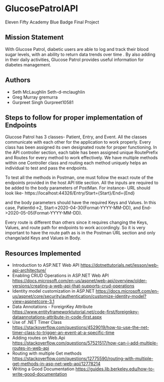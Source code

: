 # GlucosePatrolAPI
Eleven Fifty Academy Blue Badge Final Project 

## Mission Statement
With Glucose Patrol, diabetic users are able to log and track their blood sugar levels, with an ability to return data trends over time . By also adding in their daily activities, Glucose Patrol provides useful information for diabetes management.

## Authors
* Seth McLaughlin   Seth-d-mclaughlin
* Greg Murray    gremurra 
* Gurpreet Singh   Gurpreet10581

## Steps to follow for proper implementation of Endpoints
Glucose Patrol has 3 classes- Patient, Entry, and Event. All the classes communicate with each other for the application to work properly. Every class has been assigned its own designated route for proper functioning. In the API controller section, each table has been assigned unique RoutePrefix and Routes for every method to work effectively. We have multiple methods within one Controller class and routing each method uniquely helps an individual to test and pass the endpoints.

To test all the methods in Postman, one must follow the exact route of the endpoints provided in the host API title section. All the inputs are required to be added to the body parameters of PostMan. 
For instance- URL should look like- https://localhost:44326/Entry/Start={Start}/End={End}

and the body parameters should have the required Keys and Values.
In this case, PatientId->2, Start->2020-04-30(Format-YYYY-MM-DD), and End->2020-05-05(Format-YYYY-MM-DD).

Every route is different than others since it requires changing the Keys, Values, and route path for endpoints to work accordingly. So it is very important to have the route path as is in the Postman URL section and only change/add Keys and Values in Body. 

## Resources Implemented 
* Introduction to ASP.NET Web API
  https://dotnettutorials.net/lesson/web-api-architecture/
* Enabling CRUD Operations in ASP.NET Web API
  https://docs.microsoft.com/en-us/aspnet/web-api/overview/older-versions/creating-a-web-api-that-supports-crud-operations
* Identity model customization in ASP.NET
  https://docs.microsoft.com/en-us/aspnet/core/security/authentication/customize-identity-model?view=aspnetcore-3.1
* Data Annotations - ForeignKey Attribute
  https://www.entityframeworktutorial.net/code-first/foreignkey-dataannotations-attribute-in-code-first.aspx
* Use of .NET Timer Class
  https://stackoverflow.com/questions/4529019/how-to-use-the-net-timer-class-to-trigger-an-event-at-a-specific-time
* Adding routes on Web.Api
  https://stackoverflow.com/questions/57521517/how-can-i-add-multiple-routes-in-web-api
* Routing with multiple Get methods
  https://stackoverflow.com/questions/12775590/routing-with-multiple-get-methods-in-asp-net-web-api/12778214
* Writing a Good Documentation
	https://guides.lib.berkeley.edu/how-to-write-good-documentation
